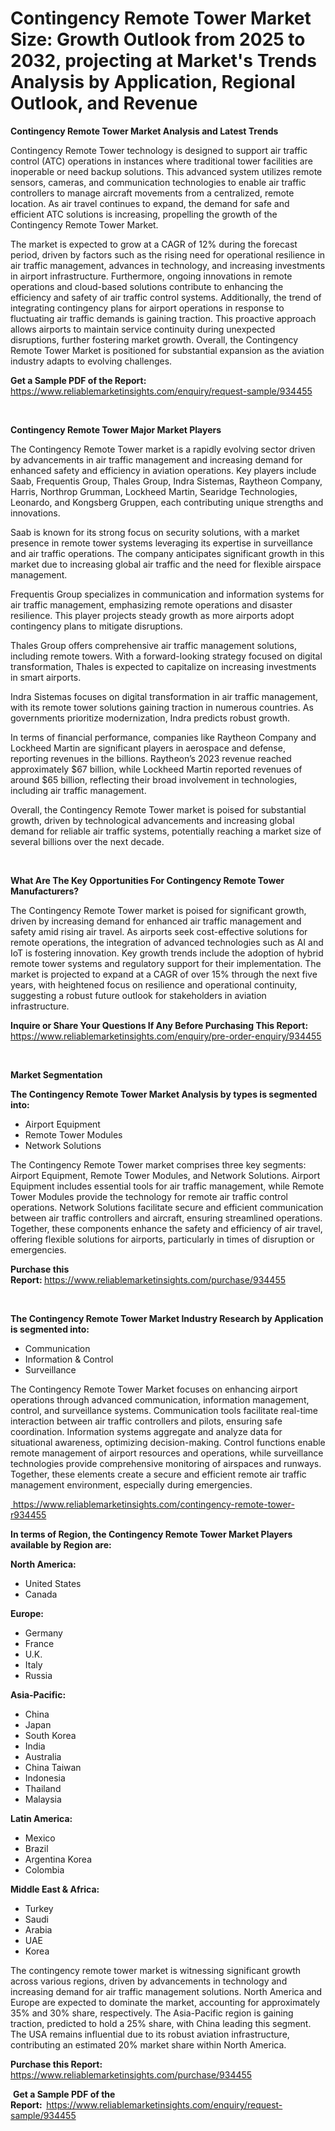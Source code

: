 <p><h1>Contingency Remote Tower Market Size: Growth Outlook from 2025 to 2032, projecting at Market's Trends Analysis by Application, Regional Outlook, and Revenue</h1></p><p><strong>Contingency Remote Tower Market Analysis and Latest Trends</strong></p>
<p><p>Contingency Remote Tower technology is designed to support air traffic control (ATC) operations in instances where traditional tower facilities are inoperable or need backup solutions. This advanced system utilizes remote sensors, cameras, and communication technologies to enable air traffic controllers to manage aircraft movements from a centralized, remote location. As air travel continues to expand, the demand for safe and efficient ATC solutions is increasing, propelling the growth of the Contingency Remote Tower Market.</p><p>The market is expected to grow at a CAGR of 12% during the forecast period, driven by factors such as the rising need for operational resilience in air traffic management, advances in technology, and increasing investments in airport infrastructure. Furthermore, ongoing innovations in remote operations and cloud-based solutions contribute to enhancing the efficiency and safety of air traffic control systems. Additionally, the trend of integrating contingency plans for airport operations in response to fluctuating air traffic demands is gaining traction. This proactive approach allows airports to maintain service continuity during unexpected disruptions, further fostering market growth. Overall, the Contingency Remote Tower Market is positioned for substantial expansion as the aviation industry adapts to evolving challenges.</p></p>
<p><strong>Get a Sample PDF of the Report:&nbsp;</strong> <a href="https://www.reliablemarketinsights.com/enquiry/request-sample/934455?utm_campaign=2731&utm_medium=2&utm_source=Github&utm_content=ia&utm_term=18042025&utm_id=contingency-remote-tower">https://www.reliablemarketinsights.com/enquiry/request-sample/934455</a></p>
<p>&nbsp;</p>
<p><strong>Contingency Remote Tower Major Market Players</strong></p>
<p><p>The Contingency Remote Tower market is a rapidly evolving sector driven by advancements in air traffic management and increasing demand for enhanced safety and efficiency in aviation operations. Key players include Saab, Frequentis Group, Thales Group, Indra Sistemas, Raytheon Company, Harris, Northrop Grumman, Lockheed Martin, Searidge Technologies, Leonardo, and Kongsberg Gruppen, each contributing unique strengths and innovations.</p><p>Saab is known for its strong focus on security solutions, with a market presence in remote tower systems leveraging its expertise in surveillance and air traffic operations. The company anticipates significant growth in this market due to increasing global air traffic and the need for flexible airspace management.</p><p>Frequentis Group specializes in communication and information systems for air traffic management, emphasizing remote operations and disaster resilience. This player projects steady growth as more airports adopt contingency plans to mitigate disruptions.</p><p>Thales Group offers comprehensive air traffic management solutions, including remote towers. With a forward-looking strategy focused on digital transformation, Thales is expected to capitalize on increasing investments in smart airports.</p><p>Indra Sistemas focuses on digital transformation in air traffic management, with its remote tower solutions gaining traction in numerous countries. As governments prioritize modernization, Indra predicts robust growth.</p><p>In terms of financial performance, companies like Raytheon Company and Lockheed Martin are significant players in aerospace and defense, reporting revenues in the billions. Raytheon’s 2023 revenue reached approximately $67 billion, while Lockheed Martin reported revenues of around $65 billion, reflecting their broad involvement in technologies, including air traffic management.</p><p>Overall, the Contingency Remote Tower market is poised for substantial growth, driven by technological advancements and increasing global demand for reliable air traffic systems, potentially reaching a market size of several billions over the next decade.</p></p>
<p>&nbsp;</p>
<p><strong>What Are The Key Opportunities For Contingency Remote Tower Manufacturers?</strong></p>
<p><p>The Contingency Remote Tower market is poised for significant growth, driven by increasing demand for enhanced air traffic management and safety amid rising air travel. As airports seek cost-effective solutions for remote operations, the integration of advanced technologies such as AI and IoT is fostering innovation. Key growth trends include the adoption of hybrid remote tower systems and regulatory support for their implementation. The market is projected to expand at a CAGR of over 15% through the next five years, with heightened focus on resilience and operational continuity, suggesting a robust future outlook for stakeholders in aviation infrastructure.</p></p>
<p><strong>Inquire or Share Your Questions If Any Before Purchasing This Report:</strong> <a href="https://www.reliablemarketinsights.com/enquiry/pre-order-enquiry/934455?utm_campaign=2731&utm_medium=2&utm_source=Github&utm_content=ia&utm_term=18042025&utm_id=contingency-remote-tower">https://www.reliablemarketinsights.com/enquiry/pre-order-enquiry/934455</a></p>
<p>&nbsp;</p>
<p><strong>Market Segmentation</strong></p>
<p><strong>The Contingency Remote Tower Market Analysis by types is segmented into:</strong></p>
<p><ul><li>Airport Equipment</li><li>Remote Tower Modules</li><li>Network Solutions</li></ul></p>
<p><p>The Contingency Remote Tower market comprises three key segments: Airport Equipment, Remote Tower Modules, and Network Solutions. Airport Equipment includes essential tools for air traffic management, while Remote Tower Modules provide the technology for remote air traffic control operations. Network Solutions facilitate secure and efficient communication between air traffic controllers and aircraft, ensuring streamlined operations. Together, these components enhance the safety and efficiency of air travel, offering flexible solutions for airports, particularly in times of disruption or emergencies.</p></p>
<p><strong>Purchase this Report:&nbsp;</strong><a href="https://www.reliablemarketinsights.com/purchase/934455?utm_campaign=2731&utm_medium=2&utm_source=Github&utm_content=ia&utm_term=18042025&utm_id=contingency-remote-tower">https://www.reliablemarketinsights.com/purchase/934455</a></p>
<p>&nbsp;</p>
<p><strong>The Contingency Remote Tower Market Industry Research by Application is segmented into:</strong></p>
<p><ul><li>Communication</li><li>Information & Control</li><li>Surveillance</li></ul></p>
<p><p>The Contingency Remote Tower Market focuses on enhancing airport operations through advanced communication, information management, control, and surveillance systems. Communication tools facilitate real-time interaction between air traffic controllers and pilots, ensuring safe coordination. Information systems aggregate and analyze data for situational awareness, optimizing decision-making. Control functions enable remote management of airport resources and operations, while surveillance technologies provide comprehensive monitoring of airspaces and runways. Together, these elements create a secure and efficient remote air traffic management environment, especially during emergencies.</p></p>
<p><a href="https://www.reliablemarketinsights.com/contingency-remote-tower-r934455?utm_campaign=2731&utm_medium=2&utm_source=Github&utm_content=ia&utm_term=18042025&utm_id=contingency-remote-tower">&nbsp;https://www.reliablemarketinsights.com/contingency-remote-tower-r934455</a></p>
<p><strong>In terms of Region, the Contingency Remote Tower Market Players available by Region are:</strong></p>
<p>
    <p> <strong> North America: </strong>
        <ul>
            <li>United States</li>
            <li>Canada</li>
        </ul>
        </p> 
    <p> <strong> Europe: </strong>
        <ul>
            <li>Germany</li>
            <li>France</li>
            <li>U.K.</li>
            <li>Italy</li>
            <li>Russia</li>
        </ul>
        </p> 
    <p> <strong> Asia-Pacific: </strong>
        <ul>
            <li>China</li>
            <li>Japan</li>
            <li>South Korea</li>
            <li>India</li>
            <li>Australia</li>
            <li>China Taiwan</li>
            <li>Indonesia</li>
            <li>Thailand</li>
            <li>Malaysia</li>
        </ul>
        </p> 
    <p> <strong> Latin America: </strong>
        <ul>
            <li>Mexico</li>
            <li>Brazil</li>
            <li>Argentina Korea</li>
            <li>Colombia</li>
        </ul>
        </p> 
    <p> <strong> Middle East & Africa: </strong>
        <ul>
            <li>Turkey</li>
            <li>Saudi</li>
            <li>Arabia</li>
            <li>UAE</li>
            <li>Korea</li>
        </ul>
    </p>
    </p>
<p><p>The contingency remote tower market is witnessing significant growth across various regions, driven by advancements in technology and increasing demand for air traffic management solutions. North America and Europe are expected to dominate the market, accounting for approximately 35% and 30% share, respectively. The Asia-Pacific region is gaining traction, predicted to hold a 25% share, with China leading this segment. The USA remains influential due to its robust aviation infrastructure, contributing an estimated 20% market share within North America.</p></p>
<p><strong>Purchase this Report: </strong><a href="https://www.reliablemarketinsights.com/purchase/934455?utm_campaign=2731&utm_medium=2&utm_source=Github&utm_content=ia&utm_term=18042025&utm_id=contingency-remote-tower">https://www.reliablemarketinsights.com/purchase/934455</a></p>
<p>&nbsp;<strong>Get a Sample PDF of the Report:&nbsp;&nbsp;</strong><a href="https://www.reliablemarketinsights.com/enquiry/request-sample/934455?utm_campaign=2731&utm_medium=2&utm_source=Github&utm_content=ia&utm_term=18042025&utm_id=contingency-remote-tower">https://www.reliablemarketinsights.com/enquiry/request-sample/934455</a></p>
<p><strong></strong></p>
<p><p></p><p></p><p></p></p>